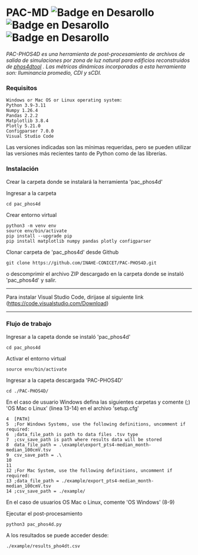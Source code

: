 # PAC-MD ![Badge en Desarollo](https://img.shields.io/badge/VERSION-1.0%20-yellow) ![Badge en Desarollo](https://img.shields.io/badge/ESTADO-beta_estable%20-green) ![Badge en Desarollo](https://img.shields.io/badge/LICENCIA-mpl2.0%20-red) 


_PAC-PHOS4D es una herramienta de post-procesamiento de archivos de salida de simulaciones por zona de luz natural para edificios reconstruidos de [phos4dtool](https://igit.architektur.tu-darmstadt.de/phos-4d/phos4dtools) . Las métricas dinámicas incorporadas a esta herramienta son: Iluminancia promedio, CDI y sCDI._

### Requisitos

```
Windows or Mac OS or Linux operating system:
Python 3.9-3.11
Numpy 1.26.4
Pandas 2.2.2
Matplotlib 3.8.4
Plotly 5.21.0
Configparser 7.0.0
Visual Studio Code
```
Las versiones indicadas son las mínimas requeridas, pero se pueden utilizar las versiones más recientes tanto de Python como de las librerías.

### Instalación

Crear la carpeta donde se instalará la herramienta 'pac_phos4d'

Ingresar a la carpeta

```
cd pac_phos4d
```
 
Crear entorno virtual

```
python3 -m venv env
source env/bin/activate
pip install --upgrade pip
pip install matplotlib numpy pandas plotly configparser
```

Clonar carpeta de 'pac_phos4d' desde Github

```
git clone https://github.com/INAHE-CONICET/PAC-PHOS4D.git
```

o descomprimir el archivo ZIP descargado en la carpeta donde se instaló 'pac_phos4d' y salir.

---

Para instalar Visual Studio Code, dirijase al siguiente link (https://code.visualstudio.com/Download)

---

### Flujo de trabajo

Ingresar a la capeta donde se instaló 'pac_phos4d'

```
cd pac_phos4d
```

Activar el entorno virtual

```
source env/bin/activate
```

Ingresar a la capeta descargada 'PAC-PHOS4D'

```
cd ./PAC-PHOS4D/
```

En el caso de usuario Windows defina las siguientes carpetas y comente (;) 'OS Mac o Linux' (linea 13-14) en el archivo 'setup.cfg'

```
4  [PATH]
5  ;For Windows Systems, use the following definitions, uncomment if required: 
6  ;data_file_path is path to data files .tsv type 
7  ;csv_save_path is path where results data will be stored
8  data_file_path = .\example\export_pts4-median_month-median_100cmV.tsv
9  csv_save_path = .\
10 
11
12 ;For Mac System, use the following definitions, uncomment if required:
13 ;data_file_path = ./example/export_pts4-median_month-median_100cmV.tsv
14 ;csv_save_path = ./example/
```

En el caso de usuarios OS Mac o Linux, comente 'OS Windows' (8-9)

Ejecutar el post-procesamiento

```
python3 pac_phos4d.py
```

A los resultados se puede acceder desde:

```
./example/results_pho4dt.csv
```
